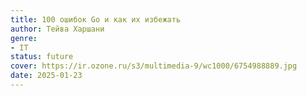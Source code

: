 ```yaml
---
title: 100 ошибок Go и как их избежать
author: Тейва Харшани
genre:
- IT
status: future
cover: https://ir.ozone.ru/s3/multimedia-9/wc1000/6754988889.jpg
date: 2025-01-23
---
```


